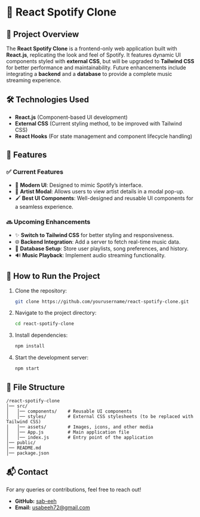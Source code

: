 # 🎵 React Spotify Clone

## 📌 Project Overview
The **React Spotify Clone** is a frontend-only web application built with **React.js**, replicating the look and feel of Spotify. It features dynamic UI components styled with **external CSS**, but will be upgraded to **Tailwind CSS** for better performance and maintainability. Future enhancements include integrating a **backend** and a **database** to provide a complete music streaming experience.

## 🛠 Technologies Used
- **React.js** (Component-based UI development)
- **External CSS** (Current styling method, to be improved with Tailwind CSS)
- **React Hooks** (For state management and component lifecycle handling)

## 🚀 Features
### ✅ Current Features
- 🎨 **Modern UI**: Designed to mimic Spotify’s interface.
- 🎤 **Artist Modal**: Allows users to view artist details in a modal pop-up.
- 🖌️ **Best UI Components**: Well-designed and reusable UI components for a seamless experience.

### 🔜 Upcoming Enhancements
- ✨ **Switch to Tailwind CSS** for better styling and responsiveness.
- 🌐 **Backend Integration**: Add a server to fetch real-time music data.
- 📂 **Database Setup**: Store user playlists, song preferences, and history.
- 🔊 **Music Playback**: Implement audio streaming functionality.

## 🏁 How to Run the Project
1. Clone the repository:
   ```sh
   git clone https://github.com/yourusername/react-spotify-clone.git
   ```
2. Navigate to the project directory:
   ```sh
   cd react-spotify-clone
   ```
3. Install dependencies:
   ```sh
   npm install
   ```
4. Start the development server:
   ```sh
   npm start
   ```

## 📂 File Structure
```
/react-spotify-clone
│── src/
│   │── components/    # Reusable UI components
│   │── styles/        # External CSS stylesheets (to be replaced with Tailwind CSS)
│   │── assets/        # Images, icons, and other media
│   │── App.js         # Main application file
│   │── index.js       # Entry point of the application
│── public/
│── README.md
│── package.json
```

## 📬 Contact
For any queries or contributions, feel free to reach out!
- **GitHub:** [sab-eeh](https://github.com/sab-eeh)
- **Email:** usabeeh72@gmail.com
